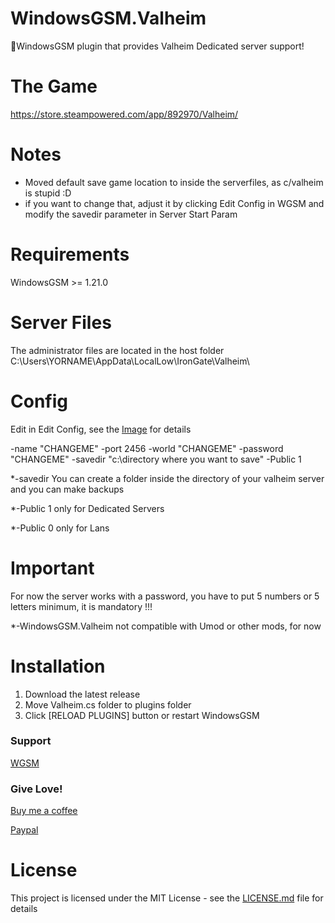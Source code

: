 # WindowsGSM.Valheim
🧩WindowsGSM plugin that provides Valheim Dedicated server support!

# The Game
https://store.steampowered.com/app/892970/Valheim/

# Notes
- Moved default save game location to inside the serverfiles, as c/valheim is stupid :D
- if you want to change that, adjust it by clicking Edit Config in WGSM and modify the savedir parameter in Server Start Param

# Requirements
WindowsGSM >= 1.21.0

# Server Files
The administrator files are located in the host folder C:\Users\YORNAME\AppData\LocalLow\IronGate\Valheim\

# Config
Edit in Edit Config, see the <a href="https://cdn.discordapp.com/attachments/800673503966789682/810663350102261760/unknown.png">Image</a> for details

-name "CHANGEME" -port 2456 -world "CHANGEME" -password "CHANGEME" -savedir "c:\directory where you want to save" -Public 1

*-savedir You can create a folder inside the directory of your valheim server and you can make backups

*-Public 1 only for Dedicated Servers

*-Public 0 only for Lans

# Important
For now the server works with a password, you have to put 5 numbers or 5 letters minimum, it is mandatory !!!

*-WindowsGSM.Valheim not compatible with Umod or other mods, for now

# Installation
  1. Download the latest release
  2. Move Valheim.cs folder to plugins folder
  3. Click [RELOAD PLUGINS] button or restart WindowsGSM

### Support
[WGSM](https://discord.com/channels/590590698907107340/645730252672335893)

### Give Love!
[Buy me a coffee](https://ko-fi.com/raziel7893)

[Paypal](https://paypal.me/raziel7893)
# License
This project is licensed under the MIT License - see the <a href="https://github.com/dkdue/WindowsGSM.Valheim/blob/main/LICENSE">LICENSE.md</a> file for details
